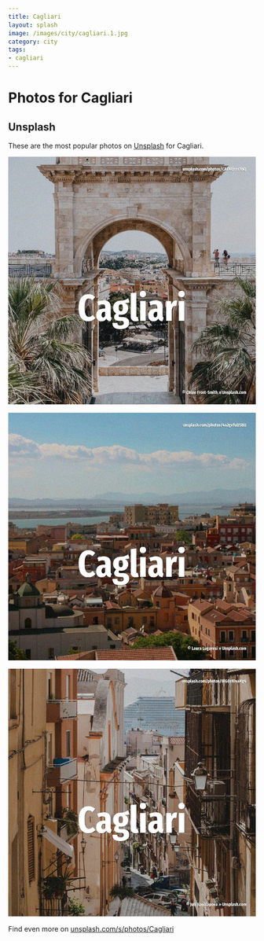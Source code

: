 ```yaml
---
title: Cagliari
layout: splash
image: /images/city/cagliari.1.jpg
category: city
tags:
- cagliari
---
```

# Photos for Cagliari

## Unsplash

These are the most popular photos on [Unsplash](https://unsplash.com) for Cagliari.

![Cagliari](/images/city/cagliari.1.jpg)

![Cagliari](/images/city/cagliari.2.jpg)

![Cagliari](/images/city/cagliari.3.jpg)

Find even more on [unsplash.com/s/photos/Cagliari](https://unsplash.com/s/photos/Cagliari)